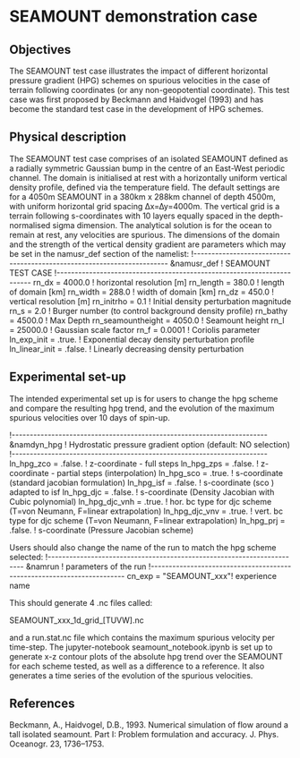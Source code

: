 # SEAMOUNT demonstration case

## Objectives
The SEAMOUNT test case illustrates the impact of different horizontal pressure gradient (HPG) schemes on spurious velocities in the case of terrain following coordinates (or any non-geopotential coordinate).  This test case was first proposed by Beckmann and Haidvogel (1993) and has become the standard test case in the development of HPG schemes.

## Physical description
The SEAMOUNT test case comprises of an isolated SEAMOUNT defined as a radially symmetric Gaussian bump in the centre of an East-West periodic channel.  The domain is initialised at rest with a horizontally uniform vertical density profile, defined via the temperature field.  The default settings are for a 4050m SEAMOUNT in a 380km x 288km channel of depth 4500m, with uniform horizontal grid spacing ∆x=∆y=4000m.  The vertical grid is a terrain following s-coordinates with 10 layers equally spaced in the depth-normalised sigma dimension.  The analytical solution is for the ocean to remain at rest, any velocities are spurious.  The dimensions of the domain and the strength of the vertical density gradient are parameters which may be set in the namusr_def section of the namelist:
!-----------------------------------------------------------------------
&namusr_def    !    SEAMOUNT TEST CASE
!-----------------------------------------------------------------------
   rn_dx             = 4000.0       ! horizontal resolution  [m]
   rn_length         = 380.0        ! length of domain      [km]
   rn_width          = 288.0        ! width of domain       [km]
   rn_dz             = 450.0        ! vertical   resolution  [m]
   rn_initrho        = 0.1          ! Initial density perturbation magnitude
   rn_s              = 2.0          ! Burger number (to control background density profile)
   rn_bathy          = 4500.0       ! Max Depth
   rn_seamountheight = 4050.0       ! Seamount height
   rn_l              = 25000.0      ! Gaussian scale factor
   rn_f              = 0.0001       ! Coriolis parameter
   ln_exp_init       = .true.       ! Exponential decay density perturbation profile
   ln_linear_init    = .false.      ! Linearly decreasing density perturbation


## Experimental set-up
The intended experimental set up is for users to change the hpg scheme and compare the resulting hpg trend, and the evolution of the maximum spurious velocities over 10 days of spin-up.

!-----------------------------------------------------------------------
&namdyn_hpg    !   Hydrostatic pressure gradient option                 (default: NO selection)
!-----------------------------------------------------------------------
   ln_hpg_zco  = .false.   !  z-coordinate - full steps
   ln_hpg_zps  = .false.   !  z-coordinate - partial steps (interpolation)
   ln_hpg_sco  = .true.   !  s-coordinate (standard jacobian formulation)
   ln_hpg_isf  = .false.   !  s-coordinate (sco ) adapted to isf
   ln_hpg_djc  = .false.   !  s-coordinate (Density Jacobian with Cubic polynomial)
      ln_hpg_djc_vnh = .true.  !  hor.  bc type for djc scheme (T=von Neumann, F=linear extrapolation)
      ln_hpg_djc_vnv = .true.  !  vert. bc type for djc scheme (T=von Neumann, F=linear extrapolation)
   ln_hpg_prj  = .false.   !  s-coordinate (Pressure Jacobian scheme)

Users should also change the name of the run to match the hpg scheme selected:
!-----------------------------------------------------------------------
&namrun        !   parameters of the run
!-----------------------------------------------------------------------
   cn_exp      =  "SEAMOUNT_xxx"!  experience name

This should generate 4 .nc files called:

SEAMOUNT_xxx_1d_grid_[TUVW].nc

and a run.stat.nc file which contains the maximum spurious velocity per time-step.  The jupyter-notebook seamount_notebook.ipynb is set up to generate x-z contour plots of the absolute hpg trend over the SEAMOUNT for each scheme tested, as well as a difference to a reference.  It also generates a time series of the evolution of the spurious velocities.

## References
Beckmann, A., Haidvogel, D.B., 1993. Numerical simulation of flow around a tall isolated seamount. Part I: Problem formulation and accuracy. J. Phys. Oceanogr. 23, 1736–1753.



